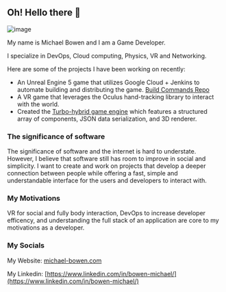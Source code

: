 ## Oh! Hello there 👋

![image](https://user-images.githubusercontent.com/34144478/215238005-e0f79135-df27-45c7-aefb-201644eab5fe.png)

My name is Michael Bowen and I am a Game Developer.

I specialize  in DevOps, Cloud computing, Physics, VR and Networking. 

Here are some of the projects I have been working on recently:
* An Unreal Engine 5 game that utilizes Google Cloud + Jenkins to automate building and distributing the game. [Build Commands Repo](https://github.com/depth-grobblers/fa22-capstone-2022-23-t06-build-commands) 
* A VR game that leverages the Oculus hand-tracking library to interact with the world. 
* Created the [Turbo-hybrid game engine](https://github.com/StevenAnnunziato/VRUnity/tree/Hand_Tracking) which features a structured array of components, JSON data serialization, and 3D renderer. 

### The significance of software
The significance of software and the internet is hard to understate. However, I believe that software still has room to improve in social and simplicity. I want to create and work on projects that develop a deeper connection between people while offering a fast, simple and understandable interface for the users and developers to interact with.

### My Motivations 
VR for social and fully body interaction, DevOps to increase developer efficency, and understanding the full stack of an application are core to my motivations as a developer. 

### My Socials
My Website: [michael-bowen.com](michael-bowen.com)

My Linkedin: [https://www.linkedin.com/in/bowen-michael/](https://www.linkedin.com/in/bowen-michael/)

<!--
**BowenMichael/BowenMichael** is a ✨ _special_ ✨ repository because its `README.md` (this file) appears on your GitHub profile.

Here are some ideas to get you started:

- 🔭 I’m currently working on ...
- 🌱 I’m currently learning ...
- 👯 I’m looking to collaborate on ...
- 🤔 I’m looking for help with ...
- 💬 Ask me about ...
- 📫 How to reach me: ...
- 😄 Pronouns: ...
- ⚡ Fun fact: ...
-->
